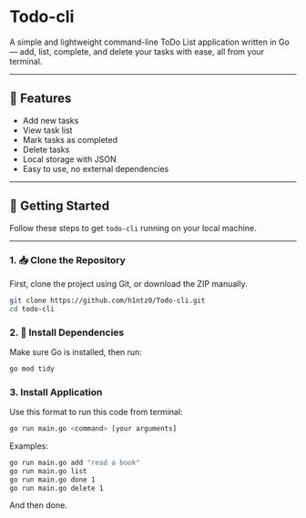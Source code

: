 # Todo-cli
A simple and lightweight command-line ToDo List application written in Go — add, list, complete, and delete your tasks with ease, all from your terminal.

---

## 📌 Features

- Add new tasks
- View task list
- Mark tasks as completed
- Delete tasks
- Local storage with JSON
- Easy to use, no external dependencies

---

## 🚀 Getting Started

Follow these steps to get `todo-cli` running on your local machine.

---

### 1. 📥 Clone the Repository

First, clone the project using Git, or download the ZIP manually.

```bash
git clone https://github.com/h1ntz0/Todo-cli.git
cd todo-cli
```

### 2. 🔧 Install Dependencies
Make sure Go is installed, then run:
```bash
go mod tidy
```

### 3. Install Application
Use this format to run this code from terminal:
```bash
go run main.go <command> [your arguments]
```
Examples:
```bash
go run main.go add "read a book"
go run main.go list
go run main.go done 1
go run main.go delete 1
```

And then done.
